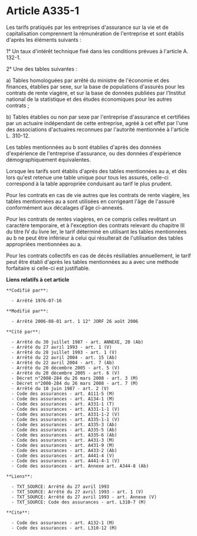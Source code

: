 # Article A335-1

Les tarifs pratiqués par les entreprises d'assurance sur la vie et de capitalisation comprennent la rémunération de
l'entreprise et sont établis d'après les éléments suivants : 

1° Un taux d'intérêt technique fixé dans les conditions prévues à l'article A. 132-1. 

2° Une des tables suivantes : 

a) Tables homologuées par arrêté du ministre de l'économie et des finances, établies par sexe, sur la base de populations
d'assurés pour les contrats de rente viagère, et sur la base de données publiées par l'Institut national de la statistique et
des études économiques pour les autres contrats ; 

b) Tables établies ou non par sexe par l'entreprise d'assurance et certifiées par un actuaire indépendant de cette
entreprise, agréé à cet effet par l'une des associations d'actuaires reconnues par l'autorité mentionnée à l'article L.
310-12. 

Les tables mentionnées au b sont établies d'après des données d'expérience de l'entreprise d'assurance, ou des données
d'expérience démographiquement équivalentes. 

Lorsque les tarifs sont établis d'après des tables mentionnées au a, et dès lors qu'est retenue une table unique pour tous
les assurés, celle-ci correspond à la table appropriée conduisant au tarif le plus prudent. 

Pour les contrats en cas de vie autres que les contrats de rente viagère, les tables mentionnées au a sont utilisées en
corrigeant l'âge de l'assuré conformément aux décalages d'âge ci-annexés.  

Pour les contrats de rentes viagères, en ce compris celles revêtant un caractère temporaire, et à l'exception des contrats
relevant du chapitre III du titre IV du livre Ier, le tarif déterminé en utilisant les tables mentionnées au b ne peut être
inférieur à celui qui résulterait de l'utilisation des tables appropriées mentionnées au a. 

Pour les contrats collectifs en cas de décès résiliables annuellement, le tarif peut être établi d'après les tables
mentionnées au a avec une méthode forfaitaire si celle-ci est justifiable.

**Liens relatifs à cet article**

	**Codifié par**:

	  - Arrêté 1976-07-16

	**Modifié par**:

	  - Arrêté 2006-08-01 art. 1 12° JORF 26 août 2006

	**Cité par**:

	  - Arrêté du 30 juillet 1987 - art. ANNEXE, 20 (Ab)
	  - Arrêté du 27 avril 1993 - art. 1 (V)
	  - Arrêté du 28 juillet 1993 - art. 1 (V)
	  - Arrêté du 22 avril 2004 - art. 15 (Ab)
	  - Arrêté du 22 avril 2004 - art. 7 (Ab)
	  - Arrêté du 20 décembre 2005 - art. 5 (V)
	  - Arrêté du 20 décembre 2005 - art. 6 (V)
	  - Décret n°2008-284 du 26 mars 2008 - art. 3 (M)
	  - Décret n°2008-284 du 26 mars 2008 - art. 7 (M)
	  - Arrêté du 10 juin 1987 - art. 2 (V)
	  - Code des assurances - art. A111-5 (M)
	  - Code des assurances - art. A134-1 (M)
	  - Code des assurances - art. A331-1 (T)
	  - Code des assurances - art. A331-1-1 (V)
	  - Code des assurances - art. A331-1-2 (V)
	  - Code des assurances - art. A335-1-1 (V)
	  - Code des assurances - art. A335-3 (Ab)
	  - Code des assurances - art. A335-5 (Ab)
	  - Code des assurances - art. A335-6 (Ab)
	  - Code des assurances - art. A431-3 (M)
	  - Code des assurances - art. A431-9 (M)
	  - Code des assurances - art. A433-2 (Ab)
	  - Code des assurances - art. A441-4 (V)
	  - Code des assurances - art. A441-4-1 (V)
	  - Code des assurances - art. Annexe art. A344-8 (Ab)

	**Liens**:

	  - TXT_SOURCE: Arrêté du 27 avril 1993
	  - TXT_SOURCE: Arrêté du 27 avril 1993 - art. 1 (V)
	  - TXT_SOURCE: Arrêté du 27 avril 1993 - art. Annexe (V)
	  - TXT_SOURCE: Code des assurances - art. L310-7 (M)

	**Cite**:

	  - Code des assurances - art. A132-1 (M)
	  - Code des assurances - art. L310-12 (M)
